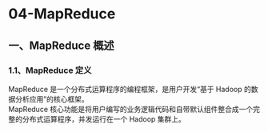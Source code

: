 # 04-MapReduce

## 一、MapReduce 概述 
### 1.1、MapReduce 定义
MapReduce 是一个分布式运算程序的编程框架，是用户开发“基于 Hadoop 的数据分析应用”的核心框架。   
MapReduce 核心功能是将用户编写的业务逻辑代码和自带默认组件整合成一个完整的分布式运算程序，并发运行在一个 Hadoop 集群上。   



















































